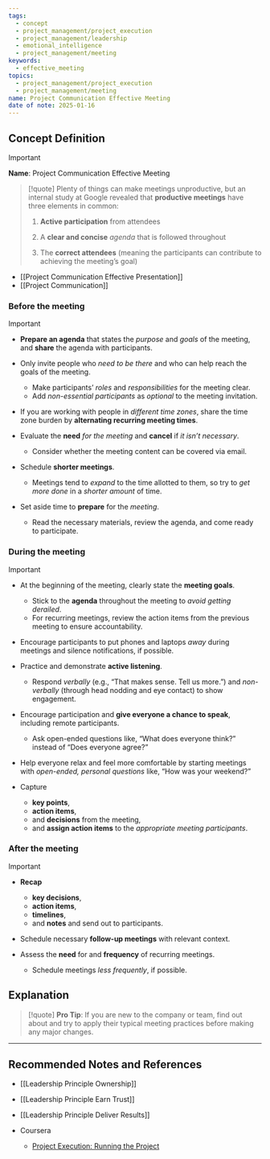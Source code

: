 ```yaml
---
tags:
  - concept
  - project_management/project_execution
  - project_management/leadership
  - emotional_intelligence
  - project_management/meeting
keywords:
  - effective_meeting
topics:
  - project_management/project_execution
  - project_management/meeting
name: Project Communication Effective Meeting
date of note: 2025-01-16
---
```


## Concept Definition

>[!important]
>**Name**: Project Communication Effective Meeting


>[!quote]
>Plenty of things can make meetings unproductive, but an internal study at Google revealed that **productive meetings** have three elements in common:
> 
> 1. **Active participation** from attendees
>     
> 2. A **clear and concise** *agenda* that is followed throughout
>     
> 3. The **correct attendees** (meaning the participants can contribute to achieving the meeting’s goal)

- [[Project Communication Effective Presentation]]
- [[Project Communication]]

### Before the meeting

>[!important]
>- **Prepare an agenda** that states the *purpose* and *goals* of the meeting, and **share** the agenda with participants.
>     
> - Only invite people who *need to be there* and who can help reach the goals of the meeting. 
> 	- Make participants’ *roles* and *responsibilities* for the meeting clear. 
> 	- Add *non-essential participants* as *optional* to the meeting invitation.
>     
> - If you are working with people in *different time zones*, share the time zone burden by **alternating recurring meeting times**.
>     
> - Evaluate the **need** *for the meeting* and **cancel** if *it isn’t necessary*. 
> 	- Consider whether the meeting content can be covered via email. 
>     
> - Schedule **shorter meetings**. 
> 	- Meetings tend to *expand* to the time allotted to them, so try to *get more done* in a *shorter amount* of time.
>     
> - Set aside time to **prepare** for the *meeting*. 
> 	- Read the necessary materials, review the agenda, and come ready to participate.

### During the meeting

>[!important]
>- At the beginning of the meeting, clearly state the **meeting goals**. 
>	- Stick to the **agenda** throughout the meeting to *avoid getting derailed*. 
>	- For recurring meetings, review the action items from the previous meeting to ensure accountability. 
>     
> - Encourage participants to put phones and laptops *away* during meetings and silence notifications, if possible.
>     
> - Practice and demonstrate **active listening**. 
> 	- Respond *verbally* (e.g., “That makes sense. Tell us more.”) and *non-verbally* (through head nodding and eye contact) to show engagement.  
>     
> - Encourage participation and **give everyone a chance to speak**, including remote participants. 
> 	- Ask open-ended questions like, “What does everyone think?” instead of “Does everyone agree?”
>     
> - Help everyone relax and feel more comfortable by starting meetings with *open-ended, personal questions* like, “How was your weekend?”
>     
> - Capture 
> 	- **key points**, 
> 	- **action items**, 
> 	- and **decisions** from the meeting, 
> 	- and **assign action items** to the *appropriate meeting participants*.


### After the meeting

>[!important]
>- **Recap** 
>	- **key decisions**, 
>	- **action items**, 
>	- **timelines**, 
>	- and **notes** and send out to participants.
>     
> - Schedule necessary **follow-up meetings** with relevant context.
>     
> - Assess the **need** for and **frequency** of recurring meetings. 
> 	- Schedule meetings *less frequently*, if possible.
> 


## Explanation

>[!quote]
>**Pro Tip**: If you are new to the company or team, find out about and try to apply their typical meeting practices before making any major changes.







-----------
##  Recommended Notes and References


- [[Leadership Principle Ownership]]
- [[Leadership Principle Earn Trust]]
- [[Leadership Principle Deliver Results]]


- Coursera
	- [Project Execution: Running the Project](https://www.coursera.org/learn/project-execution-google/home/welcome)